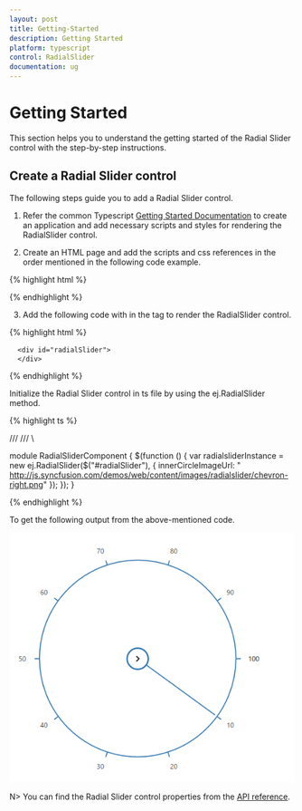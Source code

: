 ```yaml
---
layout: post
title: Getting-Started
description: Getting Started
platform: typescript
control: RadialSlider
documentation: ug
---
```


# Getting Started

This section helps you to understand the getting started of the Radial Slider control with the step-by-step instructions.

## Create a Radial Slider control

The following steps guide you to add a Radial Slider control.

1)	Refer the common Typescript [Getting Started Documentation](https://help.syncfusion.com/js/typescript) to create an application and add necessary scripts and styles for rendering the RadialSlider control.

2)  Create an HTML page and add the scripts and css references in the order mentioned in the following code example.

{% highlight html %}

<!DOCTYPE html>
<html>
<head>
    <title>Typescript Application</title>
    <link href="http://cdn.syncfusion.com/**{{**site.releaseversion**}}**/js/web/flat-azure/ej.web.all.min.css" rel="stylesheet" />
    <script src="https://code.jquery.com/jquery-3.0.0.min.js"></script>
    <script src="http://cdn.syncfusion.com/**{{**site.releaseversion**}}**/js/web/ej.web.all.min.js" type="text/javascript"></script>
</head>
<body>
    <!--Add Radial Slider code here-->
</body>
</html>

{% endhighlight %}

3)	Add the following code with in the <body> tag to render the RadialSlider control. 

{% highlight html %}

      <div id="radialSlider">
      </div>

{% endhighlight %}

Initialize the Radial Slider control in ts file by using the ej.RadialSlider method.

{% highlight ts %}

  /// <reference path="../tsfiles/jquery.d.ts" />
 /// <reference path="../tsfiles/ej.web.all.d.ts" />\

module RadialSliderComponent {
    $(function () {
        var radialsliderInstance = new ej.RadialSlider($("#radialSlider"), {
           innerCircleImageUrl: " http://js.syncfusion.com/demos/web/content/images/radialslider/chevron-right.png"
        });
    });
}


{% endhighlight %}

To get the following output from the above-mentioned code.

![](getting-started-images/getting-started-img.png)


N> You can find the Radial Slider control properties from the [API reference](https://help.syncfusion.com/api/js/ejradialslider).              
